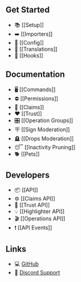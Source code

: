 ## Get Started
* 📚 [[Setup]]
* ➡️ [[Importers]]
* 📄 [[Config]]
* 📝 [[Translations]]
* 🔌 [[Hooks]]

## Documentation
* 🖥️ [[Commands]]
* ⛔ [[Permissions]]
* 🥄 [[Claims]]
* ❤️ [[Trust]]
* 🎛️ [[Operation Groups]]
* 🪧 [[Sign Moderation]]
* 🪦 [[Drops Moderation]]
* 😴 [[Inactivity Pruning]]
* 🐕 [[Pets]]

## Developers
* 📦 [[API]]
* ⚙️ [[Claims API]]
* 🧡 [[Trust API]]
* 💡 [[Highlighter API]]
* 🎬 [[Operations API]]
* ❗ [[API Events]]

## Links
* 💻 [GitHub](https://github.com/WiIIiam278/HuskClaims)
* 💬 [Discord Support](https://discord.gg/tVYhJfyDWG)